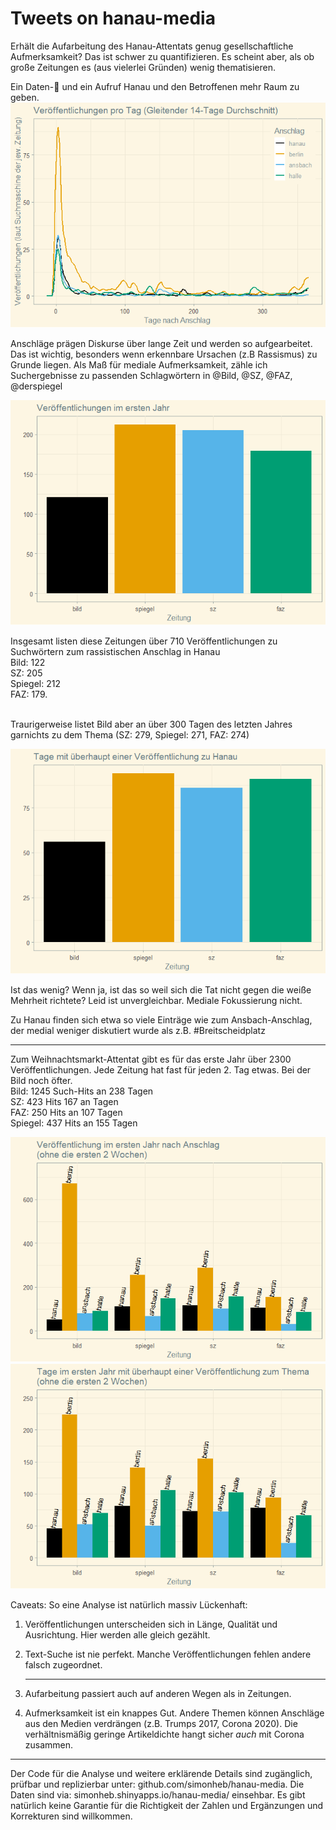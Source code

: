 Tweets on hanau-media
================

Erhält die Aufarbeitung des Hanau-Attentats genug gesellschaftliche
Aufmerksamkeit? Das ist schwer zu quantifizieren. Es scheint aber, als
ob große Zeitungen es (aus vielerlei Gründen) wenig thematisieren.

Ein Daten-🧵 und ein Aufruf Hanau und den Betroffenen mehr Raum zu geben.
![](tweets_files/figure-gfm/plot-1.png)<!-- -->

Anschläge prägen Diskurse über lange Zeit und werden so aufgearbeitet.
Das ist wichtig, besonders wenn erkennbare Ursachen (z.B Rassismus) zu
Grunde liegen. Als Maß für mediale Aufmerksamkeit, zähle ich
Suchergebnisse zu passenden Schlagwörtern in @Bild, @SZ, @FAZ,
@derspiegel

![](tweets_files/figure-gfm/plot2-1.png)<!-- -->

Insgesamt listen diese Zeitungen über 710 Veröffentlichungen zu
Suchwörtern zum rassistischen Anschlag in Hanau<br /> Bild: 122<br />
SZ: 205<br /> Spiegel: 212<br /> FAZ: 179.<br /><br />

Traurigerweise listet Bild aber an über 300 Tagen des letzten Jahres
garnichts zu dem Thema (SZ: 279, Spiegel: 271, FAZ: 274)

![](tweets_files/figure-gfm/plot4-1.png)<!-- -->

Ist das wenig? Wenn ja, ist das so weil sich die Tat nicht gegen die
weiße Mehrheit richtete? Leid ist unvergleichbar. Mediale Fokussierung
nicht.

Zu Hanau finden sich etwa so viele Einträge wie zum Ansbach-Anschlag,
der medial weniger diskutiert wurde als z.B. \#Breitscheidplatz

<hr>

Zum Weihnachtsmarkt-Attentat gibt es für das erste Jahr über 2300
Veröffentlichungen. Jede Zeitung hat fast für jeden 2. Tag etwas. Bei
der Bild noch öfter.<br/> Bild: 1245 Such-Hits an 238 Tagen<br/> SZ: 423
Hits 167 an Tagen<br/> FAZ: 250 Hits an 107 Tagen<br/> Spiegel: 437 Hits
an 155 Tagen

![](tweets_files/figure-gfm/plot3-1.png)<!-- -->
![](tweets_files/figure-gfm/plot3v-1.png)<!-- -->

Caveats: So eine Analyse ist natürlich massiv Lückenhaft:

<ol>

<li>

Veröffentlichungen unterscheiden sich in Länge, Qualität und
Ausrichtung. Hier werden alle gleich gezählt.

</li>

<li>

Text-Suche ist nie perfekt. Manche Veröffentlichungen fehlen andere
falsch zugeordnet.

</li>

<hr>

<li>

Aufarbeitung passiert auch auf anderen Wegen als in Zeitungen.

</li>

<li>

Aufmerksamkeit ist ein knappes Gut. Andere Themen können Anschläge aus
den Medien verdrängen (z.B. Trumps 2017, Corona 2020). Die
verhältnismäßig geringe Artikeldichte hangt sicher *auch* mit Corona
zusammen.

</li>

</ol>

<hr>

Der Code für die Analyse und weitere erklärende Details sind zugänglich,
prüfbar und replizierbar unter: github.com/simonheb/hanau-media. Die
Daten sind via: simonheb.shinyapps.io/hanau-media/ einsehbar. Es gibt
natürlich keine Garantie für die Richtigkeit der Zahlen und Ergänzungen
und Korrekturen sind willkommen.
